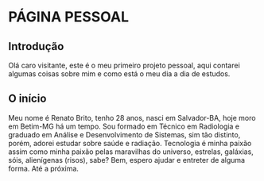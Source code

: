 # PÁGINA PESSOAL

## Introdução

Olá caro visitante, este é o meu primeiro projeto pessoal, aqui contarei algumas coisas sobre mim e como está o meu dia a dia de estudos.

## O início

Meu nome é Renato Brito, tenho 28 anos, nasci em Salvador-BA, hoje moro em Betim-MG há um tempo. Sou formado em Técnico em Radiologia e graduado em Análise e Desenvolvimento de Sistemas, sim tão distinto, porém, adorei estudar sobre saúde e radiação. Tecnologia é minha paixão assim como minha paixão pelas maravilhas do universo, estrelas, galáxias, sóis, alienígenas (risos), sabe? Bem, espero ajudar e entreter de alguma forma. Até a próxima.